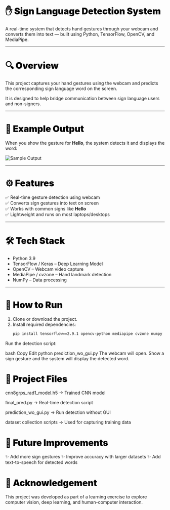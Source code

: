 <h1 style="font-weight:900; color:black;">✋ Sign Language Detection System</h1>

A real-time system that detects hand gestures through your webcam and converts them into text — built using Python, TensorFlow, OpenCV, and MediaPipe.

---

<h1 style="font-weight:900; color:black;">🔍 Overview</h1>

This project captures your hand gestures using the webcam and predicts the corresponding sign language word on the screen.

It is designed to help bridge communication between sign language users and non-signers.

---

<h1 style="font-weight:900; color:black;">📸 Example Output</h1>

When you show the gesture for **Hello**, the system detects it and displays the word:

![Sample Output](screenshot.png)

---

<h1 style="font-weight:900; color:black;">⚙️ Features</h1>

✅ Real-time gesture detection using webcam  
✅ Converts sign gestures into text on screen  
✅ Works with common signs like **Hello**  
✅ Lightweight and runs on most laptops/desktops  

---

<h1 style="font-weight:900; color:black;">🛠️ Tech Stack</h1>

- Python 3.9  
- TensorFlow / Keras – Deep Learning Model  
- OpenCV – Webcam video capture  
- MediaPipe / cvzone – Hand landmark detection  
- NumPy – Data processing  

---

<h1 style="font-weight:900; color:black;">🚀 How to Run</h1>

1. Clone or download the project.  
2. Install required dependencies:  
   ```bash
   pip install tensorflow==2.9.1 opencv-python mediapipe cvzone numpy keras pyttsx3
Run the detection script:

bash
Copy
Edit
python prediction_wo_gui.py
The webcam will open. Show a sign gesture and the system will display the detected word.

<h1 style="font-weight:900; color:black;">📂 Project Files</h1>
cnn8grps_rad1_model.h5 → Trained CNN model

final_pred.py → Real-time detection script

prediction_wo_gui.py → Run detection without GUI

dataset collection scripts → Used for capturing training data

<h1 style="font-weight:900; color:black;">🔮 Future Improvements</h1>
✨ Add more sign gestures
✨ Improve accuracy with larger datasets
✨ Add text-to-speech for detected words

<h1 style="font-weight:900; color:black;">🙌 Acknowledgement</h1>
This project was developed as part of a learning exercise to explore computer vision, deep learning, and human-computer interaction.
